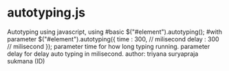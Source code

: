 # autotyping.js
Autotyping using javascript,  using  #basic  $("#element").autotyping();  #with parameter  $("#element").autotyping({  time : 300, // milisecond  delay : 300 // milisecond  });  parameter time for how long typing running.  parameter delay for delay auto typing in milisecond.  author: triyana suryapraja sukmana (ID)

